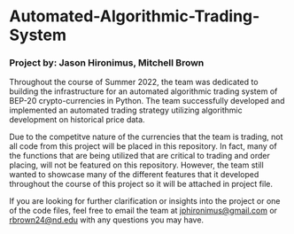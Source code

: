 # Automated-Algorithmic-Trading-System
### Project by: Jason Hironimus, Mitchell Brown

Throughout the course of Summer 2022, the team was dedicated to building the infrastructure for an automated algorithmic trading system of BEP-20 crypto-currencies in Python. The team successfully developed and implemented an automated trading strategy utilizing algorithmic development on historical price data. 

Due to the competitve nature of the currencies that the team is trading, not all code from this project will be placed in this repository. In fact, many of the functions that are being utilized that are critical to trading and order placing, will not be featured on this repository. However, the team still wanted to showcase many of the different features that it developed throughout the course of this project so it will be attached in project file. 

If you are looking for further clarification or insights into the project or one of the code files, feel free to email the team at jphironimus@gmail.com or rbrown24@nd.edu with any questions you may have. 
